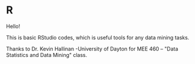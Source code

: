 # R
Hello! 

This is basic RStudio codes, which is useful tools for any data mining tasks.

Thanks to Dr. Kevin Hallinan -University of Dayton
for MEE 460 – "Data Statistics and Data Mining" class.
